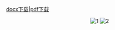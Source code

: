 [docx下载](./第11期竺林论道.docx)|[pdf下载](./第11期竺林论道.pdf)


<div align = center>
    <img src="../第11期竺林论道_页面_1.png" alt="1">
    <img src="../第11期竺林论道_页面_2.png" alt="2">
</div>

